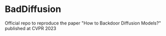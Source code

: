 # BadDiffusion
Official repo to reproduce the paper "How to Backdoor Diffusion Models?" published at CVPR 2023
